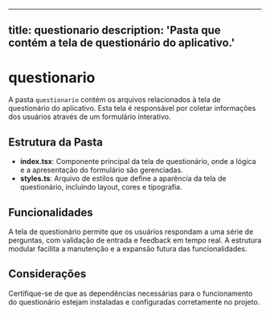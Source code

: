 
---
title: questionario
description: 'Pasta que contém a tela de questionário do aplicativo.'
---

# questionario

A pasta `questionario` contém os arquivos relacionados à tela de questionário do aplicativo. Esta tela é responsável por coletar informações dos usuários através de um formulário interativo. 

## Estrutura da Pasta

- **index.tsx**: Componente principal da tela de questionário, onde a lógica e a apresentação do formulário são gerenciadas.
- **styles.ts**: Arquivo de estilos que define a aparência da tela de questionário, incluindo layout, cores e tipografia.

## Funcionalidades

A tela de questionário permite que os usuários respondam a uma série de perguntas, com validação de entrada e feedback em tempo real. A estrutura modular facilita a manutenção e a expansão futura das funcionalidades.

## Considerações

Certifique-se de que as dependências necessárias para o funcionamento do questionário estejam instaladas e configuradas corretamente no projeto.
